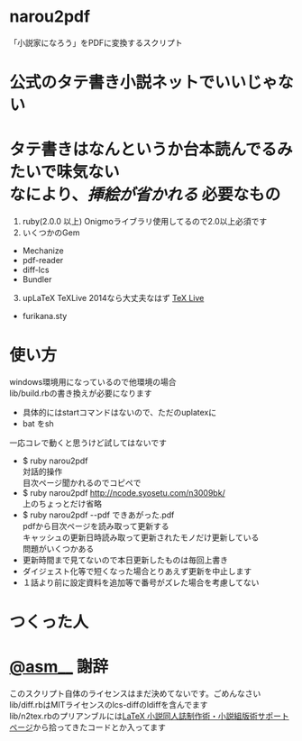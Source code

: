 narou2pdf
=========

「小説家になろう」をPDFに変換するスクリプト

公式のタテ書き小説ネットでいいじゃない
=========
タテ書きはなんというか台本読んでるみたいで味気ない  
なにより、*挿絵が省かれる*
必要なもの
=========
1. ruby(2.0.0 以上)
Onigmoライブラリ使用してるので2.0以上必須です
2. いくつかのGem
 * Mechanize
 * pdf-reader
 * diff-lcs
 * Bundler
3. upLaTeX
TeXLive 2014なら大丈夫なはず
[TeX Live](https://www.tug.org/texlive/)  

 * furikana.sty

使い方
=========
windows環境用になっているので他環境の場合  
lib/build.rbの書き換えが必要になります

  * 具体的にはstartコマンドはないので、ただのuplatexに
  * bat をsh

一応コレで動くと思うけど試してはないです

* $ ruby narou2pdf  
対話的操作  
目次ページ聞かれるのでコピペで
* $ ruby narou2pdf http://ncode.syosetu.com/n3009bk/  
上のちょっとだけ省略
* $ ruby narou2pdf --pdf できあがった.pdf  
pdfから目次ページを読み取って更新する  
キャッシュの更新日時読み取って更新されたモノだけ更新している  
問題がいくつかある
 * 更新時間まで見てないので本日更新したものは毎回上書き
 * ダイジェスト化等で短くなった場合とりあえず更新を中止します
 * １話より前に設定資料を追加等で番号がズレた場合を考慮してない

つくった人
============
[@asm__](http://twitter.com/@asm__)
謝辞
============
このスクリプト自体のライセンスはまだ決めてないです。ごめんなさい  
lib/diff.rbはMITライセンスのlcs-diffのldiffを含んでます  
lib/n2tex.rbのプリアンブルには[LaTeX 小説同人誌制作術・小説組版術サポートページ](http://p-act.sakura.ne.jp/PARALLEL_ACT/LaTeX-Dojin/)から拾ってきたコードとか入ってます  
